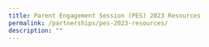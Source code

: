 ```yaml
---
title: Parent Engagement Session (PES) 2023 Resources
permalink: /partnerships/pes-2023-resources/
description: ""
---
```

